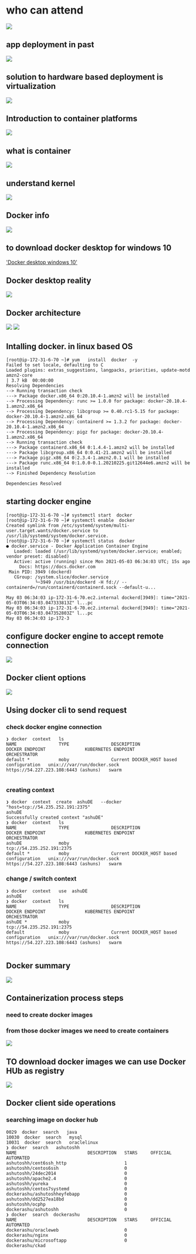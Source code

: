 # who can attend 

<img src="p.png">

## app deployment in past 

<img src="pastapp.png">

## solution to hardware based deployment is virtualization 

<img src="vm.png">

## Introduction to container platforms 

<img src="cre.png">

## what is container 

<img src="cont.png">

## understand  kernel 

<img src="kernel.png">

## Docker info 

<img src="dockerinfo.png">

## to download docker desktop for windows 10 

['Docker desktop windows 10'](https://docs.docker.com/docker-for-windows/install/)

## Docker desktop reality 

<img src="dd.png">


## Docker architecture 

<img src="arch1.png">


<img src="arch2.png">

## Intalling docker. in linux based OS 

```
[root@ip-172-31-6-70 ~]# yum   install  docker  -y
Failed to set locale, defaulting to C
Loaded plugins: extras_suggestions, langpacks, priorities, update-motd
amzn2-core                                                                      | 3.7 kB  00:00:00     
Resolving Dependencies
--> Running transaction check
---> Package docker.x86_64 0:20.10.4-1.amzn2 will be installed
--> Processing Dependency: runc >= 1.0.0 for package: docker-20.10.4-1.amzn2.x86_64
--> Processing Dependency: libcgroup >= 0.40.rc1-5.15 for package: docker-20.10.4-1.amzn2.x86_64
--> Processing Dependency: containerd >= 1.3.2 for package: docker-20.10.4-1.amzn2.x86_64
--> Processing Dependency: pigz for package: docker-20.10.4-1.amzn2.x86_64
--> Running transaction check
---> Package containerd.x86_64 0:1.4.4-1.amzn2 will be installed
---> Package libcgroup.x86_64 0:0.41-21.amzn2 will be installed
---> Package pigz.x86_64 0:2.3.4-1.amzn2.0.1 will be installed
---> Package runc.x86_64 0:1.0.0-0.1.20210225.git12644e6.amzn2 will be installed
--> Finished Dependency Resolution

Dependencies Resolved

```


## starting docker engine 

```
[root@ip-172-31-6-70 ~]# systemctl start  docker 
[root@ip-172-31-6-70 ~]# systemctl enable  docker 
Created symlink from /etc/systemd/system/multi-user.target.wants/docker.service to /usr/lib/systemd/system/docker.service.
[root@ip-172-31-6-70 ~]# systemctl status  docker 
● docker.service - Docker Application Container Engine
   Loaded: loaded (/usr/lib/systemd/system/docker.service; enabled; vendor preset: disabled)
   Active: active (running) since Mon 2021-05-03 06:34:03 UTC; 15s ago
     Docs: https://docs.docker.com
 Main PID: 3949 (dockerd)
   CGroup: /system.slice/docker.service
           └─3949 /usr/bin/dockerd -H fd:// --containerd=/run/containerd/containerd.sock --default-u...

May 03 06:34:03 ip-172-31-6-70.ec2.internal dockerd[3949]: time="2021-05-03T06:34:03.047333813Z" l...pc
May 03 06:34:03 ip-172-31-6-70.ec2.internal dockerd[3949]: time="2021-05-03T06:34:03.047352803Z" l...pc
May 03 06:34:03 ip-172-3

```

## configure docker engine to accept remote connection 

<img src="de.png">

## Docker client options 

<img src="dokcercli.png">

## Using docker cli to send request 

### check docker engine connection 

```
❯ docker  context   ls
NAME                TYPE                DESCRIPTION                               DOCKER ENDPOINT               KUBERNETES ENDPOINT                    ORCHESTRATOR
default *           moby                Current DOCKER_HOST based configuration   unix:///var/run/docker.sock   https://54.227.223.108:6443 (ashuns)   swarm


```

### creating context 

```
❯ docker  context  create  ashuDE   --docker  "host=tcp://54.235.252.191:2375"
ashuDE
Successfully created context "ashuDE"
❯ docker  context   ls
NAME                TYPE                DESCRIPTION                               DOCKER ENDPOINT               KUBERNETES ENDPOINT                    ORCHESTRATOR
ashuDE              moby                                                          tcp://54.235.252.191:2375                                            
default *           moby                Current DOCKER_HOST based configuration   unix:///var/run/docker.sock   https://54.227.223.108:6443 (ashuns)   swarm

```

### change / switch context 

```
❯ docker  context   use  ashuDE
ashuDE
❯ docker  context   ls
NAME                TYPE                DESCRIPTION                               DOCKER ENDPOINT               KUBERNETES ENDPOINT                    ORCHESTRATOR
ashuDE *            moby                                                          tcp://54.235.252.191:2375                                            
default             moby                Current DOCKER_HOST based configuration   unix:///var/run/docker.sock   https://54.227.223.108:6443 (ashuns)   swarm


```

## Docker summary 

<img src="summary.png">

## Containerization process steps

### need to create docker images 

### from those docker images we need to create containers

<img src="contcreate.png">

## TO download docker images we can use Docker HUb as registry 

<img src="reg.png">

## Docker client side operations 

### searching image on docker hub 

```
0029  docker  search   java
10030  docker  search   mysql
10031  docker  search   oraclelinux
❯ docker  search   ashutoshh
NAME                           DESCRIPTION   STARS     OFFICIAL   AUTOMATED
ashutoshh/cent6ssh_http                      1                    
ashutoshh/centos6ssh                         0                    
ashutoshh/24dec2014                          0                    
ashutoshh/apache2.4                          0                    
ashutoshh/yureka                             0                    
ashutoshh/centos7systemd                     0                    
dockerashu/ashutoshheyfebapp                 0                    
ashutoshh/dd2527ea18bd                       0                    
ashutoshh/ocphp                              0                    
dockerashu/ashutoshh                         0                    
❯ docker  search  dockerashu
NAME                           DESCRIPTION   STARS     OFFICIAL   AUTOMATED
dockerashu/oracleweb                         0                    
dockerashu/nginx                             0                    
dockerashu/microsoftapp                      0                    
dockerashu/ckad                  

```



